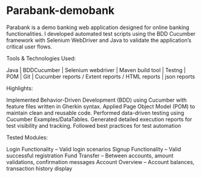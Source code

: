 # Parabank-demobank
Parabank is a demo banking web application designed for online banking functionalities. I developed automated test scripts using the BDD Cucumber framework with Selenium WebDriver and Java to validate the application’s critical user flows.

Tools & Technologies Used:

Java | BDDCucumber | Selenium webdriver | Maven build tool | Testng | POM | Git | Cucumber reports / Extent reports / HTML reports | json reports

Highlights:

Implemented Behavior-Driven Development (BDD) using Cucumber with feature files written in Gherkin syntax.
Applied Page Object Model (POM) to maintain clean and reusable code.
Performed data-driven testing using Cucumber Examples/DataTables.
Generated detailed execution reports for test visibility and tracking. Followed best practices for test automation

Tested Modules:

Login Functionality – Valid login scenarios
Signup Functionality – Valid successful registration
Fund Transfer – Between accounts, amount validations, confirmation messages
Account Overview – Account balances, transaction history display
